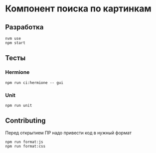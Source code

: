 # Компонент поиска по картинкам

## Разработка
```
nvm use
npm start
```
## Тесты
### Hermione
```
npm run ci:hermione -- gui
```
### Unit
```
npm run unit
```
## Contributing

Перед открытием ПР надо привести код в нужный формат

```
npm run format:js
npm run format:css
```
